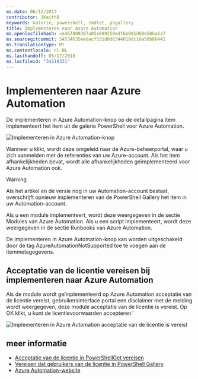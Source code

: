 ```yaml
---
ms.date: 06/12/2017
contributor: JKeithB
keywords: Galerie, powershell, cmdlet, psgallery
title: Implementeren naar Azure Automation
ms.openlocfilehash: ced67809387a85e089259edf6b091d68e58ba6a7
ms.sourcegitcommit: 54534635eedacf531d8d6344019dc16a50b8b441
ms.translationtype: MT
ms.contentlocale: nl-NL
ms.lasthandoff: 05/17/2018
ms.locfileid: "34219331"
---
```

# <a name="deploy-to-azure-automation"></a>Implementeren naar Azure Automation

De implementeren in Azure Automation-knop op de detailpagina item implementeert het item uit de galerie PowerShell voor Azure Automation.

![Implementeren in Azure Automation-knop](../../Images/DeployToAzureAutomationButton.png)

Wanneer u klikt, wordt deze omgeleid naar de Azure-beheerportal, waar u zich aanmelden met de referenties van uw Azure-account.
Als het item afhankelijkheden bevat, wordt alle afhankelijkheden geïmplementeerd voor Azure Automation ook.

> [!WARNING]
> Als het artikel en de versie nog in uw Automation-account bestaat, overschrijft opnieuw implementeren van de PowerShell Gallery het item in uw Automation-account.

Als u een module implementeert, wordt deze weergegeven in de sectie Modules van Azure Automation.  Als u een script implementeert, wordt deze weergegeven in de sectie Runbooks van Azure Automation.

De implementeren in Azure Automation-knop kan worden uitgeschakeld door de tag AzureAutomationNotSupported toe te voegen aan de itemmetagegevens.

## <a name="require-license-acceptance-on-deploy-to-azure-automation"></a>Acceptatie van de licentie vereisen bij implementeren naar Azure Automation

Als de module wordt geïmplementeerd op Azure Automation acceptatie van de licentie vereist, gebruikersinterface portal een disclaimer met de melding wordt weergegeven, deze module acceptatie van de licentie is vereist. Op OK klikt, u kunt de licentievoorwaarden accepteren.'

![Implementeren in Azure Automation acceptatie van de licentie is vereist](../../Images/DeployToAzureAutomationRequireLicenseAcceptanceDisclaimer.png)

## <a name="more-details"></a>meer informatie

- [Acceptatie van de licentie in PowerShellGet vereisen](../../concepts/module-license-acceptance.md)
- [Vereisen dat gebruikers van de licentie in PowerShell Gallery](items-that-require-license-acceptance.md)
- [Azure Automation-website](http://azure.microsoft.com/services/automation/)
